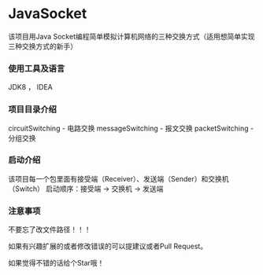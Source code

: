 # JavaSocket
该项目用Java Socket编程简单模拟计算机网络的三种交换方式（适用想简单实现三种交换方式的新手）

### 使用工具及语言
JDK8 ， IDEA

### 项目目录介绍
circuitSwitching - 电路交换
messageSwitching - 报文交换
packetSwitching  - 分组交换

### 启动介绍
该项目每一个包里面有接受端（Receiver）、发送端（Sender）和交换机（Switch）
启动顺序：接受端 -> 交换机 -> 发送端

### 注意事项
不要忘了改文件路径！！！

如果有兴趣扩展的或者修改错误的可以提建议或者Pull Request。

如果觉得不错的话给个Star哦！
